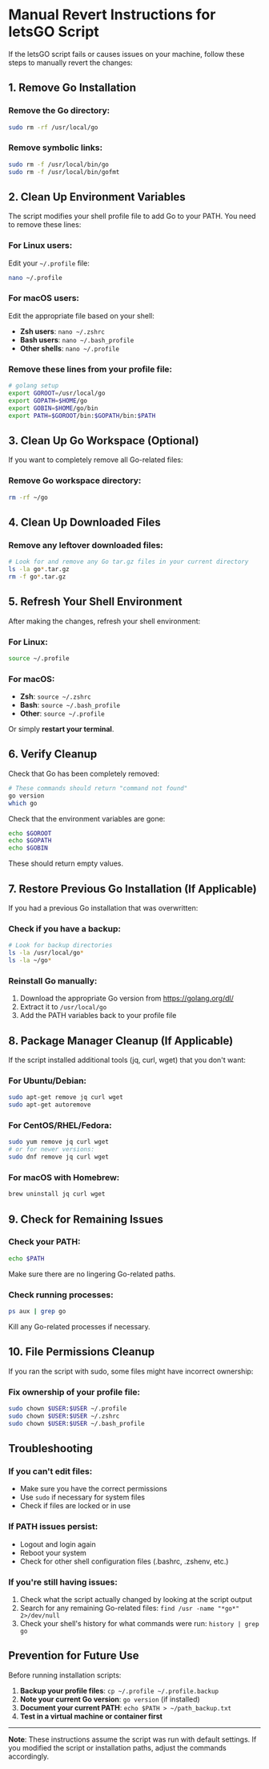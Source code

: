 # Manual Revert Instructions for letsGO Script

If the letsGO script fails or causes issues on your machine, follow these steps to manually revert the changes:

## 1. Remove Go Installation

### Remove the Go directory:
```bash
sudo rm -rf /usr/local/go
```

### Remove symbolic links:
```bash
sudo rm -f /usr/local/bin/go
sudo rm -f /usr/local/bin/gofmt
```

## 2. Clean Up Environment Variables

The script modifies your shell profile file to add Go to your PATH. You need to remove these lines:

### For Linux users:
Edit your `~/.profile` file:
```bash
nano ~/.profile
```

### For macOS users:
Edit the appropriate file based on your shell:
- **Zsh users**: `nano ~/.zshrc`
- **Bash users**: `nano ~/.bash_profile`
- **Other shells**: `nano ~/.profile`

### Remove these lines from your profile file:
```bash
# golang setup
export GOROOT=/usr/local/go
export GOPATH=$HOME/go
export GOBIN=$HOME/go/bin
export PATH=$GOROOT/bin:$GOPATH/bin:$PATH
```

## 3. Clean Up Go Workspace (Optional)

If you want to completely remove all Go-related files:

### Remove Go workspace directory:
```bash
rm -rf ~/go
```

## 4. Clean Up Downloaded Files

### Remove any leftover downloaded files:
```bash
# Look for and remove any Go tar.gz files in your current directory
ls -la go*.tar.gz
rm -f go*.tar.gz
```

## 5. Refresh Your Shell Environment

After making the changes, refresh your shell environment:

### For Linux:
```bash
source ~/.profile
```

### For macOS:
- **Zsh**: `source ~/.zshrc`
- **Bash**: `source ~/.bash_profile`
- **Other**: `source ~/.profile`

Or simply **restart your terminal**.

## 6. Verify Cleanup

Check that Go has been completely removed:

```bash
# These commands should return "command not found"
go version
which go
```

Check that the environment variables are gone:
```bash
echo $GOROOT
echo $GOPATH
echo $GOBIN
```

These should return empty values.

## 7. Restore Previous Go Installation (If Applicable)

If you had a previous Go installation that was overwritten:

### Check if you have a backup:
```bash
# Look for backup directories
ls -la /usr/local/go*
ls -la ~/go*
```

### Reinstall Go manually:
1. Download the appropriate Go version from https://golang.org/dl/
2. Extract it to `/usr/local/go`
3. Add the PATH variables back to your profile file

## 8. Package Manager Cleanup (If Applicable)

If the script installed additional tools (jq, curl, wget) that you don't want:

### For Ubuntu/Debian:
```bash
sudo apt-get remove jq curl wget
sudo apt-get autoremove
```

### For CentOS/RHEL/Fedora:
```bash
sudo yum remove jq curl wget
# or for newer versions:
sudo dnf remove jq curl wget
```

### For macOS with Homebrew:
```bash
brew uninstall jq curl wget
```

## 9. Check for Remaining Issues

### Check your PATH:
```bash
echo $PATH
```

Make sure there are no lingering Go-related paths.

### Check running processes:
```bash
ps aux | grep go
```

Kill any Go-related processes if necessary.

## 10. File Permissions Cleanup

If you ran the script with sudo, some files might have incorrect ownership:

### Fix ownership of your profile file:
```bash
sudo chown $USER:$USER ~/.profile
sudo chown $USER:$USER ~/.zshrc
sudo chown $USER:$USER ~/.bash_profile
```

## Troubleshooting

### If you can't edit files:
- Make sure you have the correct permissions
- Use `sudo` if necessary for system files
- Check if files are locked or in use

### If PATH issues persist:
- Logout and login again
- Reboot your system
- Check for other shell configuration files (.bashrc, .zshenv, etc.)

### If you're still having issues:
1. Check what the script actually changed by looking at the script output
2. Search for any remaining Go-related files: `find /usr -name "*go*" 2>/dev/null`
3. Check your shell's history for what commands were run: `history | grep go`

## Prevention for Future Use

Before running installation scripts:
1. **Backup your profile files**: `cp ~/.profile ~/.profile.backup`
2. **Note your current Go version**: `go version` (if installed)
3. **Document your current PATH**: `echo $PATH > ~/path_backup.txt`
4. **Test in a virtual machine or container first**

---

**Note**: These instructions assume the script was run with default settings. If you modified the script or installation paths, adjust the commands accordingly.